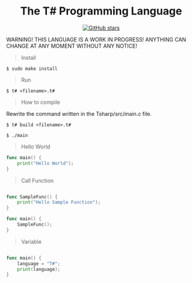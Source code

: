 <div align="center">
    <h1> The T# Programming Language</h1>
    <a href="https://github.com/ibukiyoshidaa/Tsharp/stargazers"><img alt="GitHub stars" src="https://img.shields.io/github/stars/ibukiyoshidaa/Tsharp?color=blue"></a>
</div>

WARNING! THIS LANGUAGE IS A WORK IN PROGRESS! ANYTHING CAN CHANGE AT ANY MOMENT WITHOUT ANY NOTICE!

> Install
```
$ sudo make install
```

> Run
```
$ t# <filename>.t#
```

> How to compile

Rewrite the command written in the Tsharp/src/main.c file.

```
$ t# build <filename>.t#
```

```
$ ./main
```

> Hello World
```go
func main() {
    print("Hello World");
}
```

> Call Function
```go

func SampleFunc() {
    print("Hello Sample Function");
}

func main() {
    SampleFunc();
}

```

> Variable
```go

func main() {
    language = "T#";
    print(language);
}

```
